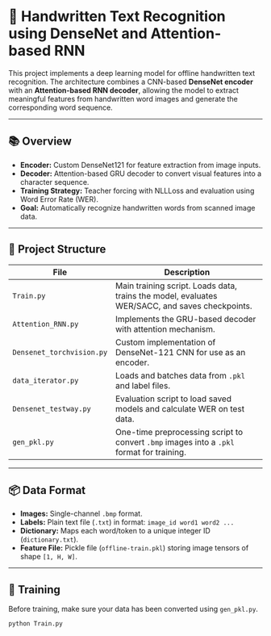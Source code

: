 # 📝 Handwritten Text Recognition using DenseNet and Attention-based RNN

This project implements a deep learning model for offline handwritten text recognition. The architecture combines a CNN-based **DenseNet encoder** with an **Attention-based RNN decoder**, allowing the model to extract meaningful features from handwritten word images and generate the corresponding word sequence.

---

## 📚 Overview

- **Encoder:** Custom DenseNet121 for feature extraction from image inputs.
- **Decoder:** Attention-based GRU decoder to convert visual features into a character sequence.
- **Training Strategy:** Teacher forcing with NLLLoss and evaluation using Word Error Rate (WER).
- **Goal:** Automatically recognize handwritten words from scanned image data.

---

## 🏁 Project Structure

| File | Description |
|------|-------------|
| `Train.py` | Main training script. Loads data, trains the model, evaluates WER/SACC, and saves checkpoints. |
| `Attention_RNN.py` | Implements the GRU-based decoder with attention mechanism. |
| `Densenet_torchvision.py` | Custom implementation of DenseNet-121 CNN for use as an encoder. |
| `data_iterator.py` | Loads and batches data from `.pkl` and label files. |
| `Densenet_testway.py` | Evaluation script to load saved models and calculate WER on test data. |
| `gen_pkl.py` | One-time preprocessing script to convert `.bmp` images into a `.pkl` format for training. |

---

## 📦 Data Format

- **Images:** Single-channel `.bmp` format.
- **Labels:** Plain text file (`.txt`) in format: `image_id word1 word2 ...`
- **Dictionary:** Maps each word/token to a unique integer ID (`dictionary.txt`).
- **Feature File:** Pickle file (`offline-train.pkl`) storing image tensors of shape `[1, H, W]`.

---

## 🧪 Training

Before training, make sure your data has been converted using `gen_pkl.py`.

```bash
python Train.py
